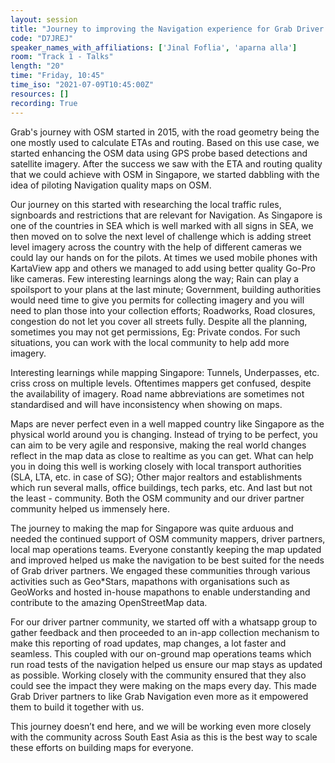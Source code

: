 ```yaml
---
layout: session
title: "Journey to improving the Navigation experience for Grab Driver partners using OSM"
code: "D7JREJ"
speaker_names_with_affiliations: ['Jinal Foflia', 'aparna alla']
room: "Track 1 - Talks"
length: "20"
time: "Friday, 10:45"
time_iso: "2021-07-09T10:45:00Z"
resources: []
recording: True
---
```

Grab's journey with OSM started in 2015, with the road geometry being the one mostly used to calculate ETAs and routing. Based on this use case, we started enhancing the OSM data using GPS probe based detections and satellite imagery. After the success we saw with the ETA and routing quality that we could achieve with OSM in Singapore, we started dabbling with the idea of piloting Navigation quality maps on OSM.

 

Our journey on this started with researching the local traffic rules, signboards and restrictions that are relevant for Navigation. As Singapore is one of the countries in SEA which is well marked with all signs in SEA, we then moved on to solve the next level of challenge which is adding street level imagery across the country with the help of different cameras we could lay our hands on for the pilots. At times we used mobile phones with KartaView app and others we managed to add using better quality Go-Pro like cameras. Few interesting learnings along the way; Rain can play a spoilsport to your plans at the last minute; Government, building authorities would need time to give you permits for collecting imagery and you will need to plan those into your collection efforts; Roadworks, Road closures, congestion do not let you cover all streets fully. Despite all the planning, sometimes you may not get permissions, Eg: Private condos. For such situations, you can work with the local community to help add more imagery. 

 

Interesting learnings while mapping Singapore: Tunnels, Underpasses, etc. criss cross on multiple levels. Oftentimes mappers get confused, despite the availability of imagery. Road name abbreviations are sometimes not standardised and will have inconsistency when showing on maps.

 

Maps are never perfect even in a well mapped country like Singapore as the physical world around you is changing. Instead of trying to be perfect, you can aim to be very agile and responsive, making the real world changes reflect in the map data as close to realtime as you can get. What can help you in doing this well is working closely with local transport authorities (SLA, LTA, etc. in case of SG); Other major realtors and establishments which run several malls, office buildings, tech parks, etc. And last but not the least - community. Both the OSM community and our driver partner community helped us immensely here.

The journey to making the map for Singapore was quite arduous and needed the continued support of OSM community mappers, driver partners, local map operations teams. Everyone constantly keeping the map updated and improved helped us make the navigation to be best suited for the needs of Grab driver partners. We engaged these communities through various activities such as Geo*Stars, mapathons with organisations such as GeoWorks and hosted in-house mapathons to enable understanding and contribute to the amazing OpenStreetMap data.

 

For our driver partner community, we started off with a whatsapp group to gather feedback and then proceeded to an in-app collection mechanism to make this reporting of road updates, map changes, a lot faster and seamless. This coupled with our on-ground map operations teams which run road tests of the navigation helped us ensure our map stays as updated as possible. Working closely with the community ensured that they also could see the impact they were making on the maps every day. This made Grab Driver partners to like Grab Navigation even more as it empowered them to build it together with us.

This journey doesn’t end here, and we will be working even more closely with the community across South East Asia as this is the best way to scale these efforts on building maps for everyone.
